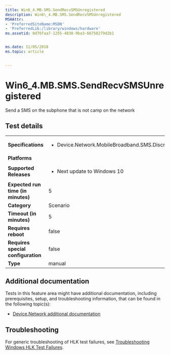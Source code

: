 ```yaml
---
title: Win6_4.MB.SMS.SendRecvSMSUnregistered
description: Win6\_4.MB.SMS.SendRecvSMSUnregistered
MSHAttr:
- 'PreferredSiteName:MSDN'
- 'PreferredLib:/library/windows/hardware'
ms.assetid: 0d76faa7-1255-4838-9ba3-66758279d2b1


ms.date: 11/05/2018
ms.topic: article


---
```


# Win6_4.MB.SMS.SendRecvSMSUnregistered


Send a SMS on the subphone that is not camp on the network

## Test details

|||
|---|---|
| **Specifications**  | <ul><li>Device.Network.MobileBroadband.SMS.Discretional</li></ul> |  
| **Platforms**   | <ul></ul> |
| **Supported Releases** | <ul><li>Next update to Windows 10</li></ul> |
|**Expected run time (in minutes)**| 5 |
|**Category**| Scenario |
|**Timeout (in minutes)**| 5 |
|**Requires reboot**| false |
|**Requires special configuration**| false |
|**Type**| manual |



## <span id="Additional_documentation"></span><span id="additional_documentation"></span><span id="ADDITIONAL_DOCUMENTATION"></span>Additional documentation


Tests in this feature area might have additional documentation, including prerequisites, setup, and troubleshooting information, that can be found in the following topic(s):

-   [Device.Network additional documentation](device-network-additional-documentation.md)

## <span id="Troubleshooting"></span><span id="troubleshooting"></span><span id="TROUBLESHOOTING"></span>Troubleshooting


For generic troubleshooting of HLK test failures, see [Troubleshooting Windows HLK Test Failures](../user/troubleshooting-windows-hlk-test-failures.md).










